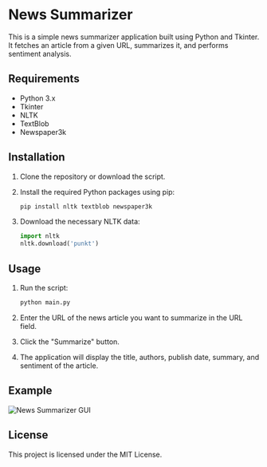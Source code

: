 # News Summarizer

This is a simple news summarizer application built using Python and Tkinter. It fetches an article from a given URL, summarizes it, and performs sentiment analysis.

## Requirements

- Python 3.x
- Tkinter
- NLTK
- TextBlob
- Newspaper3k

## Installation

1. Clone the repository or download the script.
2. Install the required Python packages using pip:

    ```sh
    pip install nltk textblob newspaper3k
    ```

3. Download the necessary NLTK data:

    ```python
    import nltk
    nltk.download('punkt')
    ```

## Usage

1. Run the script:

    ```sh
    python main.py
    ```

2. Enter the URL of the news article you want to summarize in the URL field.
3. Click the "Summarize" button.
4. The application will display the title, authors, publish date, summary, and sentiment of the article.

## Example

![News Summarizer GUI](News_summarizer_News_GUI.png)

## License

This project is licensed under the MIT License.